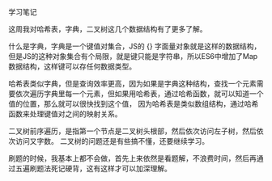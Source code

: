 学习笔记

这周我对哈希表，字典，二叉树这几个数据结构有了更多了解。

什么是字典，字典是一个键值对集合，JS的 {} 字面量对象就是这样的数据结构，但是JS的这种对象集合有个局限，就是键只能是字符串，所以ES6中增加了Map数据结构，这样键可以存任何数据类型。

哈希表类似字典，但是查询效率更高，因为如果是字典这种结构，查找一个元素需要依次遍历字典里每一个元素，但如果用哈希表，通过哈希函数，就可以知道一个值的位置，那么就可以很快找到这个值， 因为哈希表是类似数组结构，通过哈希函数来处理键值对之间的映射关系。

二叉树前序遍历，是指第一个节点是二叉树头根部，然后依次访问左子树，然后依次访问又字数。
二叉树的问题还是有些搞不懂，还要继续学习。

刷题的时候，我基本上都不会做，首先上来依然是看题解，不浪费时间，然后再通过五遍刷题法死记硬背，这有这样才可以加深理解。